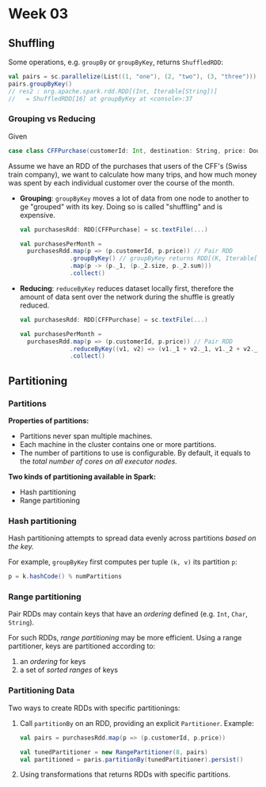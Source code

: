 # Week 03

## Shuffling

Some operations, e.g. `groupBy` or `groupByKey`, returns `ShuffledRDD`:

```scala
val pairs = sc.parallelize(List((1, "one"), (2, "two"), (3, "three")))
pairs.groupByKey()
// res2 : org.apache.spark.rdd.RDD[(Int, Iterable[String])]
//   = ShuffledRDD[16] at groupByKey at <console>:37
```

### Grouping vs Reducing

Given

```scala
case class CFFPurchase(customerId: Int, destination: String, price: Double)
```

Assume we have an RDD of the purchases that users of the CFF's (Swiss train
company), we want to calculate how many trips, and how much money was spent by
each individual customer over the course of the month.

- **Grouping**: `groupByKey` moves a lot of data from one node to another to
  ge "grouped" with its key. Doing so is called "shuffling" and is expensive.
  ```scala
  val purchasesRdd: RDD[CFFPurchase] = sc.textFile(...)

  val purchasesPerMonth =
    purchasesRdd.map(p => (p.customerId, p.price)) // Pair RDD
                .groupByKey() // groupByKey returns RDD[(K, Iterable[V])]
                .map(p -> (p._1, (p._2.size, p._2.sum)))
                .collect()
  ```
- **Reducing**: `reduceByKey` reduces dataset locally first, therefore the
  amount of data sent over the network during the shuffle is greatly reduced.
  ```scala
  val purchasesRdd: RDD[CFFPurchase] = sc.textFile(...)

  val purchasesPerMonth =
    purchasesRdd.map(p => (p.customerId, p.price)) // Pair RDD
                .reduceByKey((v1, v2) => (v1._1 + v2._1, v1._2 + v2._2))
                .collect()
  ```

## Partitioning

### Partitions

**Properties of partitions:**
- Partitions never span multiple machines.
- Each machine in the cluster contains one or more partitions.
- The number of partitions to use is configurable. By default, it equals to
  the _total number of cores on all executor nodes._

**Two kinds of partitioning available in Spark:**
- Hash partitioning
- Range partitioning

###  Hash partitioning

Hash partitioning attempts to spread data evenly across partitions _based on
the key._

For example, `groupByKey` first computes per tuple `(k, v)` its partition `p`:

```scala
p = k.hashCode() % numPartitions
```

### Range partitioning

Pair RDDs may contain keys that have an _ordering_ defined (e.g. `Int`,
`Char`, `String`).

For such RDDs, _range partitioning_ may be more efficient. Using a range
partitioner, keys are partitioned according to:
1. an _ordering_ for keys
2. a set of _sorted ranges_ of keys

### Partitioning Data

Two ways to create RDDs with specific partitionings:

1. Call `partitionBy` on an RDD, providing an explicit `Partitioner`.
   Example:
   
   ```scala
   val pairs = purchasesRdd.map(p => (p.customerId, p.price))

   val tunedPartitioner = new RangePartitioner(8, pairs)
   val partitioned = paris.partitionBy(tunedPartitioner).persist()
   ```
2. Using transformations that returns RDDs with specific partitions.
